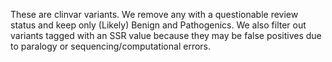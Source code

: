 These are clinvar variants. We remove any with a questionable review status and keep only (Likely) Benign and Pathogenics.
We also filter out variants tagged with an SSR value because they may be false positives due to paralogy or sequencing/computational errors.
